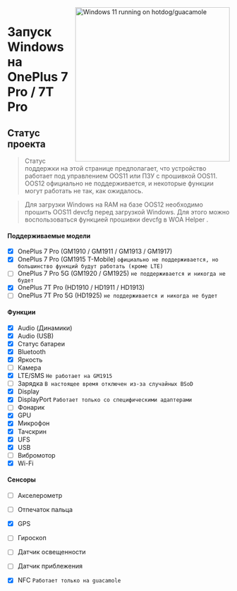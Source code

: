 <img align="right" src="https://github.com/n00b69/woa-op7/blob/main/op7.png" width="350" alt="Windows 11 running on hotdog/guacamole">

# Запуск Windows на OnePlus 7 Pro / 7T Pro

## Статус проекта
> Статус поддержки на этой странице предполагает, что устройство работает под управлением OOS11 или ПЗУ с прошивкой OOS11. OOS12 официально не поддерживается, и некоторые функции могут работать не так, как ожидалось.

> Для загрузки Windows на RAM на базе OOS12 необходимо прошить OOS11 devcfg перед загрузкой Windows. Для этого можно воспользоваться функцией прошивки devcfg в WOA Helper .

#### Поддерживаемые модели
- [x] OnePlus 7 Pro (GM1910 / GM1911 / GM1913 / GM1917)
- [x] OnePlus 7 Pro (GM1915 T-Mobile) ```официально не поддерживается, но большинство функций будут работать (кроме LTE)```
- [ ] OnePlus 7 Pro 5G (GM1920 / GM1925) ```не поддерживается и никогда не будет```
- [x] OnePlus 7T Pro (HD1910 / HD1911 / HD1913)
- [ ] OnePlus 7T Pro 5G (HD1925) ```не поддерживается и никогда не будет```

#### Функции
- [X] Audio (Динамики)
- [x] Audio (USB)
- [X] Статус батареи
- [x] Bluetooth
- [x] Яркость 
- [ ] Камера
- [x] LTE/SMS ```Не работает на GM1915```
- [ ] Зарядка ```В настоящее время отключен из-за случайных BSoD```
- [x] Display
- [x] DisplayPort ```Работает только со специфическими адаптерами```
- [ ] Фонарик
- [x] GPU
- [x] Микрофон
- [x] Тачскрин 
- [x] UFS
- [x] USB
- [ ] Вибромотор
- [x] Wi-Fi

#### Сенсоры
- [ ] Акселерометр
- [ ] Отпечаток пальца
- [X] GPS
- [ ] Гироскоп
- [ ] Датчик освещенности
- [ ] Датчик приблежения
- [X] NFC ```Работает только на guacamole```


















